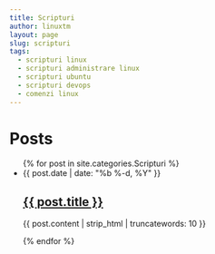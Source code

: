 ```yaml
---
title: Scripturi
author: linuxtm
layout: page
slug: scripturi
tags:
  - scripturi linux
  - scripturi administrare linux
  - scripturi ubuntu
  - scripturi devops
  - comenzi linux
---
```

<div class="home">

  <h1 class="page-heading">Posts</h1>

  <ul class="post-list">
    {% for post in site.categories.Scripturi %}
      <li>
        <span class="post-meta">{{ post.date | date: "%b %-d, %Y" }}</span>
        <h2>
          <a class="post-link" href="{{ post.url | prepend: site.baseurl }}">{{ post.title }}</a>
        </h2>
	<p class="post-excerpt">{{ post.content | strip_html | truncatewords: 10 }}</p>
      </li>
    {% endfor %}
  </ul>

</div>
